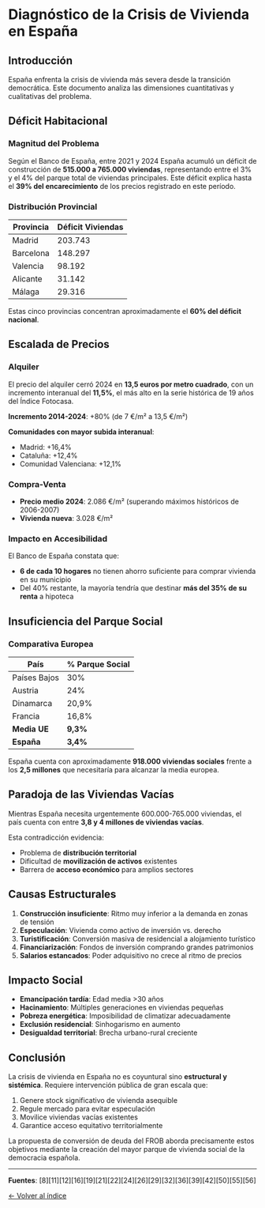 # Diagnóstico de la Crisis de Vivienda en España

## Introducción

España enfrenta la crisis de vivienda más severa desde la transición democrática. Este documento analiza las dimensiones cuantitativas y cualitativas del problema.

## Déficit Habitacional

### Magnitud del Problema

Según el Banco de España, entre 2021 y 2024 España acumuló un déficit de construcción de **515.000 a 765.000 viviendas**, representando entre el 3% y el 4% del parque total de viviendas principales. Este déficit explica hasta el **39% del encarecimiento** de los precios registrado en este período.

### Distribución Provincial

| Provincia | Déficit Viviendas |
|-----------|-------------------|
| Madrid | 203.743 |
| Barcelona | 148.297 |
| Valencia | 98.192 |
| Alicante | 31.142 |
| Málaga | 29.316 |

Estas cinco provincias concentran aproximadamente el **60% del déficit nacional**.

## Escalada de Precios

### Alquiler

El precio del alquiler cerró 2024 en **13,5 euros por metro cuadrado**, con un incremento interanual del **11,5%**, el más alto en la serie histórica de 19 años del Índice Fotocasa.

**Incremento 2014-2024**: +80% (de 7 €/m² a 13,5 €/m²)

**Comunidades con mayor subida interanual**:
- Madrid: +16,4%
- Cataluña: +12,4%
- Comunidad Valenciana: +12,1%

### Compra-Venta

- **Precio medio 2024**: 2.086 €/m² (superando máximos históricos de 2006-2007)
- **Vivienda nueva**: 3.028 €/m²

### Impacto en Accesibilidad

El Banco de España constata que:
- **6 de cada 10 hogares** no tienen ahorro suficiente para comprar vivienda en su municipio
- Del 40% restante, la mayoría tendría que destinar **más del 35% de su renta** a hipoteca

## Insuficiencia del Parque Social

### Comparativa Europea

| País | % Parque Social |
|------|-----------------|
| Países Bajos | 30% |
| Austria | 24% |
| Dinamarca | 20,9% |
| Francia | 16,8% |
| **Media UE** | **9,3%** |
| **España** | **3,4%** |

España cuenta con aproximadamente **918.000 viviendas sociales** frente a los **2,5 millones** que necesitaría para alcanzar la media europea.

## Paradoja de las Viviendas Vacías

Mientras España necesita urgentemente 600.000-765.000 viviendas, el país cuenta con entre **3,8 y 4 millones de viviendas vacías**.

Esta contradicción evidencia:
- Problema de **distribución territorial**
- Dificultad de **movilización de activos** existentes
- Barrera de **acceso económico** para amplios sectores

## Causas Estructurales

1. **Construcción insuficiente**: Ritmo muy inferior a la demanda en zonas de tensión
2. **Especulación**: Vivienda como activo de inversión vs. derecho
3. **Turistificación**: Conversión masiva de residencial a alojamiento turístico
4. **Financiarización**: Fondos de inversión comprando grandes patrimonios
5. **Salarios estancados**: Poder adquisitivo no crece al ritmo de precios

## Impacto Social

- **Emancipación tardía**: Edad media >30 años
- **Hacinamiento**: Múltiples generaciones en viviendas pequeñas
- **Pobreza energética**: Imposibilidad de climatizar adecuadamente
- **Exclusión residencial**: Sinhogarismo en aumento
- **Desigualdad territorial**: Brecha urbano-rural creciente

## Conclusión

La crisis de vivienda en España no es coyuntural sino **estructural y sistémica**. Requiere intervención pública de gran escala que:

1. Genere stock significativo de vivienda asequible
2. Regule mercado para evitar especulación
3. Movilice viviendas vacías existentes
4. Garantice acceso equitativo territorialmente

La propuesta de conversión de deuda del FROB aborda precisamente estos objetivos mediante la creación del mayor parque de vivienda social de la democracia española.

---

**Fuentes**: [8][11][12][16][19][21][22][24][26][29][32][36][39][42][50][55][56]

[← Volver al índice](../README.md)
